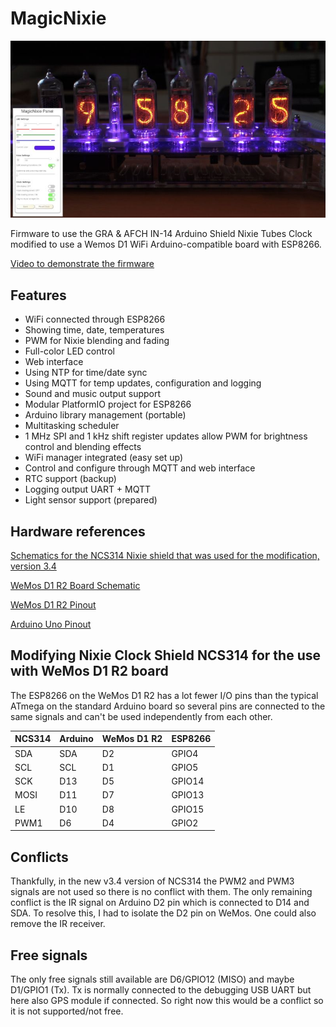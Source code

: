 # MagicNixie
![MagicNixie running on an NCS314 Nixie Clock](MagicNixiePictureSmall.jpg)

Firmware to use the GRA &amp; AFCH IN-14 Arduino Shield Nixie Tubes Clock modified to use a Wemos D1 WiFi Arduino-compatible board with ESP8266.

[Video to demonstrate the firmware](https://youtu.be/gqnWdiJaWJw)

## Features
* WiFi connected through ESP8266
* Showing time, date, temperatures
* PWM for Nixie blending and fading
* Full-color LED control
* Web interface
* Using NTP for time/date sync
* Using MQTT for temp updates, configuration and logging
* Sound and music output support
* Modular PlatformIO project for ESP8266
* Arduino library management (portable)
* Multitasking scheduler
* 1 MHz SPI and 1 kHz shift register updates allow PWM for brightness control and blending effects
* WiFi manager integrated (easy set up)
* Control and configure through MQTT and web interface
* RTC support (backup)
* Logging output UART + MQTT
* Light sensor support (prepared)

## Hardware references
[Schematics for the NCS314 Nixie shield that was used for the modification, version 3.4](http://gra-afch.com/content/uploads/2020/12/Scheme-Shield-NCS314-6-v3.4.pdf)

[WeMos D1 R2 Board Schematic](https://www.openhacks.com/uploadsproductos/wemos-d1-r2-schematic.pdf)

[WeMos D1 R2 Pinout](https://www.elkim.no/wp-content/uploads/2021/06/PINOUT0G-00005444WIFI-D1R2-ESP8266.pdf)

[Arduino Uno Pinout](https://diyi0t.com/wp-content/uploads/2019/08/Arduino-Uno-Pinout-1.png)

## Modifying Nixie Clock Shield NCS314 for the use with WeMos D1 R2 board
The ESP8266 on the WeMos D1 R2 has a lot fewer I/O pins than the typical ATmega on the standard Arduino board so several pins are connected to the same signals and can't be used independently from each other.

|NCS314|Arduino|WeMos D1 R2|ESP8266|
|------|-------|-----------|-------|
|SDA   |SDA    |D2         |GPIO4  |
|SCL   |SCL    |D1         |GPIO5  |
|SCK   |D13    |D5         |GPIO14 |
|MOSI  |D11    |D7         |GPIO13 |
|LE    |D10    |D8         |GPIO15 |
|PWM1  |D6     |D4         |GPIO2  |

## Conflicts
Thankfully, in the new v3.4 version of NCS314 the PWM2 and PWM3 signals are not used so there is no conflict with them. The only remaining conflict is the IR signal on Arduino D2 pin which is connected to D14 and SDA. To resolve this, I had to isolate the D2 pin on WeMos. One could also remove the IR receiver.

## Free signals
The only free signals still available are D6/GPIO12 (MISO) and maybe D1/GPIO1 (Tx). Tx is normally connected to the debugging USB UART but here also GPS module if connected. So right now this would be a conflict so it is not supported/not free.
